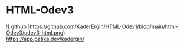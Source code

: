 #  HTML-Odev3
![ github ]https://github.com/KaderErgin/HTML-Odev1/blob/main/html-Odev3/odev3-html.png)
<br>
https://app.patika.dev/kadergin/
